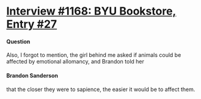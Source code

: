 # [Interview #1168: BYU Bookstore, Entry #27](https://www.theoryland.com/intvmain.php?i=1168#27)

#### Question

Also, I forgot to mention, the girl behind me asked if animals could be affected by emotional allomancy, and Brandon told her

#### Brandon Sanderson

that the closer they were to sapience, the easier it would be to affect them.

